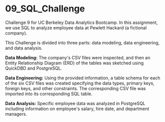 # 09_SQL_Challenge
Challenge 9 for UC Berkeley Data Analytics Bootcamp. In this assignment, we use SQL to analyze employee data at Pewlett Hackard (a fictional company).

This Challenge is divided into three parts: data modeling, data engineering, and data analysis. 

**Data Modeling:** The company's CSV files were inspected, and then an Entity Relationship Diagram (ERD) of the tables was sketched using QuickDBD and PostgreSQL. 

**Data Engineering:** Using the provided information, a table schema for each of the six CSV files was created specifying the data types, primary keys, foreign keys, and other constraints. The corresponding CSV file was imported into its corresponding SQL table.

**Data Analysis:** Specific employee data was analyzed in PostgreSQL including information on employee's salary, hire date, and department managers. 
